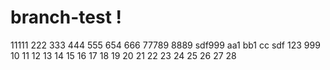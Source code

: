# branch-test !
11111
222
333
444
555
654
666
77789
8889
sdf999
aa1
bb1
cc
sdf
123
999
10
11
12
13
14
15
16
17
18
19
20
21
22
23
24
25
26
27
28
